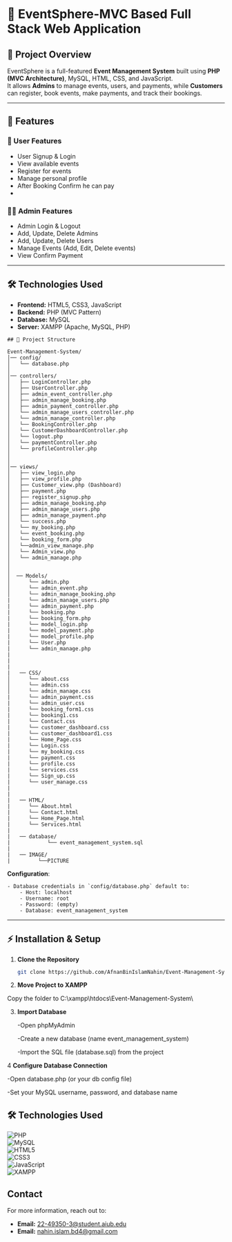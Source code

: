 # 🎊 EventSphere-MVC Based Full Stack Web Application

## 📌 Project Overview  

EventSphere is a full-featured **Event Management System** built using **PHP (MVC Architecture)**, MySQL, HTML, CSS, and JavaScript.  
It allows **Admins** to manage events, users, and payments, while **Customers** can register, book events, make payments, and track their bookings.

---

## 🚀 Features  

### 🔑 User Features  
- User Signup & Login  
- View available events  
- Register for events  
- Manage personal profile  
- After Booking Confirm he can pay
- 
### 👨‍💼 Admin Features  
- Admin Login & Logout  
- Add, Update, Delete Admins
-  Add, Update, Delete Users 
- Manage Events (Add, Edit, Delete events)  
- View Confirm Payment  

---

## 🛠️ Technologies Used  
- **Frontend:** HTML5, CSS3, JavaScript  
- **Backend:** PHP (MVC Pattern)  
- **Database:** MySQL  
- **Server:** XAMPP (Apache, MySQL, PHP)  


```
## 📂 Project Structure  

Event-Management-System/
│── config/
│   └── database.php
│
│── controllers/
│   ├── LoginController.php
│   ├── UserController.php
│   ├── admin_event_controller.php
│   ├── admin_manage_booking.php
│   ├── admin_payment_controller.php
│   └── admin_manage_users_controller.php
│   └── admin_manage_controller.php
│   └── BookingController.php
│   └── CustomerDashboardController.php
│   └── logout.php
│   └── paymentController.php
│   └── profileController.php
│   
│
│── views/
│   ├── view_login.php
│   ├── view_profile.php
│   ├── Customer_view.php (Dashboard)
│   ├── payment.php
│   ├── register_signup.php
│   ├── admin_manage_booking.php
│   ├── admin_manage_users.php
│   ├── admin_manage_payment.php
│   └── success.php
│   └── my_booking.php
│   └── event_booking.php
│   └── booking_form.php
│   └──admin_view_manage.php
│   └── Admin_view.php
│   └── admin_manage.php 
│     
│    
│  ── Models/     
│      └── admin.php 
│      └── admin_event.php     
│      └── admin_manage_booking.php 
|      └── admin_manage_users.php 
|      └── admin_payment.php 
|      └── booking.php 
|      └── booking_form.php
|      └── model_login.php
|      └── model_payment.php
|      └── model_profile.php
|      └── User.php
|      └── admin_manage.php 
|
|
|
|   ── CSS/     
│      └── about.css
│      └── admin.css    
│      └── admin_manage.css 
|      └── admin_payment.css
|      └── admin_user.css
|      └── booking_form1.css
|      └── booking1.css
|      └── Contact.css
|      └── customer_dashboard.css
|      └── customer_dashboard1.css
|      └── Home_Page.css
|      └── Login.css
|      └── my_booking.css
|      └── payment.css
|      └── profile.css
|      └── services.css
|      └── Sign_up.css
|      └── user_manage.css
|
|
|   ── HTML/ 
|      └── About.html
|      └── Contact.html
|      └── Home_Page.html
|      └── Services.html
|
|   ── database/ 
|            └── event_management_system.sql
|
|   ── IMAGE/ 
|         └──PICTURE

```
 **Configuration**:

    - Database credentials in `config/database.php` default to:
        - Host: localhost 
        - Username: root
        - Password: (empty)
        - Database: event_management_system
        
---

## ⚡ Installation & Setup  

1. **Clone the Repository**  
   ```bash
   git clone https://github.com/AfnanBinIslamNahin/Event-Management-System.git

2. **Move Project to XAMPP**

Copy the folder to C:\xampp\htdocs\Event-Management-System\

3. **Import Database**

    -Open phpMyAdmin

    -Create a new database (name event_management_system)

    -Import the SQL file (database.sql) from the project

4 **Configure Database Connection**

   -Open database.php (or your db config file)

   -Set your MySQL username, password, and database name


  ## 🛠️ Technologies Used  
  
![PHP](https://img.shields.io/badge/PHP-777BB4?style=for-the-badge&logo=php&logoColor=white)  
![MySQL](https://img.shields.io/badge/MySQL-005C84?style=for-the-badge&logo=mysql&logoColor=white)  
![HTML5](https://img.shields.io/badge/HTML5-E34F26?style=for-the-badge&logo=html5&logoColor=white)  
![CSS3](https://img.shields.io/badge/CSS3-1572B6?style=for-the-badge&logo=css3&logoColor=white)  
![JavaScript](https://img.shields.io/badge/JavaScript-F7DF1E?style=for-the-badge&logo=javascript&logoColor=black)  
![XAMPP](https://img.shields.io/badge/XAMPP-FB7A24?style=for-the-badge&logo=xampp&logoColor=white)  


## Contact

For more information, reach out to:

- **Email:** [ 22-49350-3@student.aiub.edu](mailto:22-49350-3@student.aiub.edu)
- **Email:** [nahin.islam.bd4@gmail.com](mailto:nahin.islam.bd4@gmail.com)

